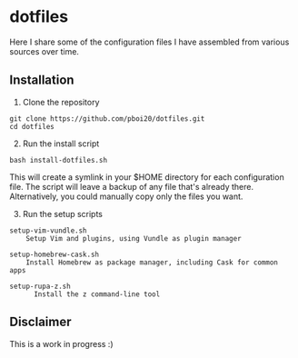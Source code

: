 dotfiles
========

Here I share some of the configuration files I have assembled from various sources over time.

Installation
------------

1. Clone the repository

  ```
  git clone https://github.com/pboi20/dotfiles.git
  cd dotfiles
  ```

2. Run the install script

  ```
  bash install-dotfiles.sh
  ```

This will create a symlink in your $HOME directory for each configuration file. The script will leave a backup of any file that's already there. Alternatively, you could manually copy only the files you want.

3. Run the setup scripts

  ```
  setup-vim-vundle.sh
      Setup Vim and plugins, using Vundle as plugin manager

  setup-homebrew-cask.sh
      Install Homebrew as package manager, including Cask for common apps

  setup-rupa-z.sh
        Install the z command-line tool
  ```

Disclaimer
----------

This is a work in progress :)
